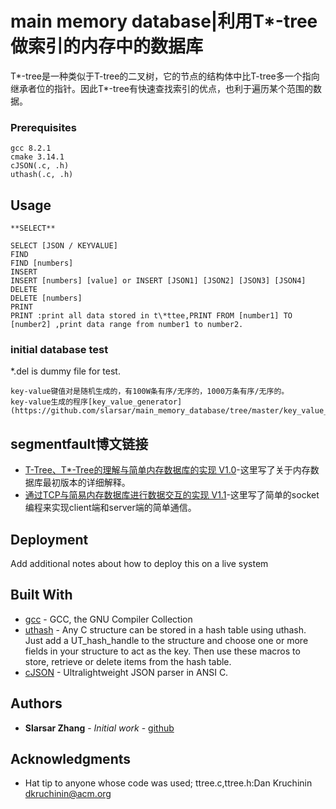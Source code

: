 # main memory database|利用T*-tree做索引的内存中的数据库

T*-tree是一种类似于T-tree的二叉树，它的节点的结构体中比T-tree多一个指向继承者位的指针。因此T*-tree有快速查找索引的优点，也利于遍历某个范围的数据。

### Prerequisites

```
gcc 8.2.1
cmake 3.14.1
cJSON(.c, .h)
uthash(.c, .h)

```


## Usage
```
**SELECT**

SELECT [JSON / KEYVALUE]
FIND
FIND [numbers]
INSERT
INSERT [numbers] [value] or INSERT [JSON1] [JSON2] [JSON3] [JSON4]
DELETE
DELETE [numbers]
PRINT
PRINT :print all data stored in t\*ttee,PRINT FROM [number1] TO [number2] ,print data range from number1 to number2.
```

### initial database test

\*.del is dummy file for test.
```
key-value键值对是随机生成的，有100W条有序/无序的，1000万条有序/无序的。
key-value生成的程序[key_value_generator](https://github.com/slarsar/main_memory_database/tree/master/key_value_generate)
```
## segmentfault博文链接

* [T-Tree、T*-Tree的理解与简单内存数据库的实现 V1.0](https://segmentfault.com/a/1190000018502294?share_user=1030000018424139)-这里写了关于内存数据库最初版本的详细解释。
* [通过TCP与简易内存数据库进行数据交互的实现 V1.1](https://segmentfault.com/a/1190000018561636?share_user=1030000018424139)-这里写了简单的socket编程来实现client端和server端的简单通信。


## Deployment

Add additional notes about how to deploy this on a live system


## Built With

* [gcc](https://gcc.gnu.org/) - GCC, the GNU Compiler Collection
* [uthash](https://github.com/troydhanson/uthash) - Any C structure can be stored in a hash table using uthash. Just add a UT_hash_handle to the structure and choose one or more fields in your structure to act as the key. Then use these macros to store, retrieve or delete items from the hash table.
* [cJSON](https://github.com/DaveGamble/cJSON) - Ultralightweight JSON parser in ANSI C.


## Authors

* **Slarsar Zhang** - *Initial work* - [github](https://github.com/slarsar)


## Acknowledgments

* Hat tip to anyone whose code was used; ttree.c,ttree.h:Dan Kruchinin <dkruchinin@acm.org>
